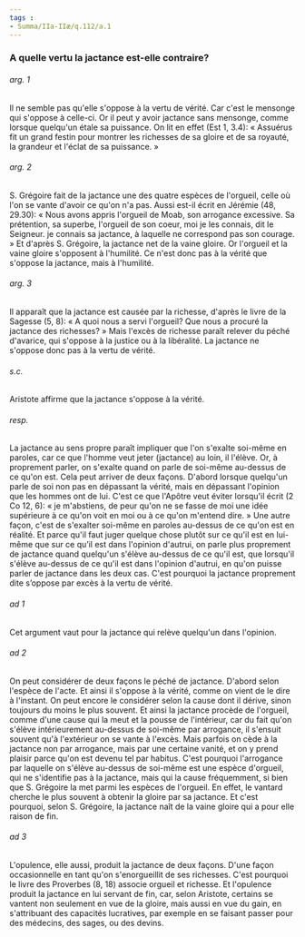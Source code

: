 ```yaml
---
tags : 
- Summa/IIa-IIæ/q.112/a.1
---
```


### A quelle vertu la jactance est-elle contraire?

###### arg. 1
Il ne semble pas qu'elle s'oppose à la vertu de vérité. Car c'est le mensonge qui s'oppose à celle-ci. Or il peut y avoir jactance sans mensonge, comme lorsque quelqu'un étale sa puissance. On lit en effet (Est 1, 3.4): « Assuérus fit un grand festin pour montrer les richesses de sa gloire et de sa royauté, la grandeur et l'éclat de sa puissance. » 

###### arg. 2
S. Grégoire fait de la jactance une des quatre espèces de l'orgueil, celle où l'on se vante d'avoir ce qu'on n'a pas. Aussi est-il écrit en Jérémie (48, 29.30): « Nous avons appris l'orgueil de Moab, son arrogance excessive. Sa prétention, sa superbe, l'orgueil de son coeur, moi je les connais, dit le Seigneur. je connais sa jactance, à laquelle ne correspond pas son courage. » Et d'après S. Grégoire, la jactance net de la vaine gloire. Or l'orgueil et la vaine gloire s'opposent à l'humilité. Ce n'est donc pas à la vérité que s'oppose la jactance, mais à l'humilité. 

###### arg. 3
Il apparaît que la jactance est causée par la richesse, d'après le livre de la Sagesse (5, 8): « A quoi nous a servi l'orgueil? Que nous a procuré la jactance des richesses? » Mais l'excès de richesse paraît relever du péché d'avarice, qui s'oppose à la justice ou à la libéralité. La jactance ne s'oppose donc pas à la vertu de vérité. 

###### s.c.
Aristote affirme que la jactance s'oppose à la vérité. 

###### resp.
La jactance au sens propre paraît impliquer que l'on s'exalte soi-même en paroles, car ce que l'homme veut jeter (jactance) au loin, il l'élève. Or, à proprement parler, on s'exalte quand on parle de soi-même au-dessus de ce qu'on est. Cela peut arriver de deux façons. D'abord lorsque quelqu'un parle de soi non pas en dépassant la vérité, mais en dépassant l'opinion que les hommes ont de lui. C'est ce que l'Apôtre veut éviter lorsqu'il écrit (2 Co 12, 6): « je m'abstiens, de peur qu'on ne se fasse de moi une idée supérieure à ce qu'on voit en moi ou à ce qu'on m'entend dire. » Une autre façon, c'est de s'exalter soi-même en paroles au-dessus de ce qu'on est en réalité. Et parce qu'il faut juger quelque chose plutôt sur ce qu'il est en lui-même que sur ce qu’il est dans l'opinion d'autrui, on parle plus proprement de jactance quand quelqu'un s'élève au-dessus de ce qu'il est, que lorsqu'il s'élève au-dessus de ce qu'il est dans l'opinion d'autrui, en qu'on puisse parler de jactance dans les deux cas. C'est pourquoi la jactance proprement dite s’oppose par excès à la vertu de vérité. 

###### ad 1
Cet argument vaut pour la jactance qui relève quelqu'un dans l'opinion. 

###### ad 2
On peut considérer de deux façons le péché de jactance. D'abord selon l'espèce de l'acte. Et ainsi il s'oppose à la vérité, comme on vient de le dire à l'instant. On peut encore le considérer selon la cause dont il dérive, sinon toujours du moins le plus souvent. Et ainsi la jactance procède de l'orgueil, comme d'une cause qui la meut et la pousse de l'intérieur, car du fait qu'on s'élève intérieurement au-dessus de soi-même par arrogance, il s'ensuit souvent qu'à l'extérieur on se vante à l'excès. Mais parfois on cède à la jactance non par arrogance, mais par une certaine vanité, et on y prend plaisir parce qu'on est devenu tel par habitus. C'est pourquoi l'arrogance par laquelle on s'élève au-dessus de soi-même est une espèce d'orgueil, qui ne s'identifie pas à la jactance, mais qui la cause fréquemment, si bien que S. Grégoire la met parmi les espèces de l'orgueil. En effet, le vantard cherche le plus souvent à obtenir la gloire par sa jactance. Et c'est pourquoi, selon S. Grégoire, la jactance naît de la vaine gloire qui a pour elle raison de fin. 

###### ad 3
L'opulence, elle aussi, produit la jactance de deux façons. D'une façon occasionnelle en tant qu'on s'enorgueillit de ses richesses. C'est pourquoi le livre des Proverbes (8, 18) associe orgueil et richesse. Et l'opulence produit la jactance en lui servant de fin, car, selon Aristote, certains se vantent non seulement en vue de la gloire, mais aussi en vue du gain, en s'attribuant des capacités lucratives, par exemple en se faisant passer pour des médecins, des sages, ou des devins. 

